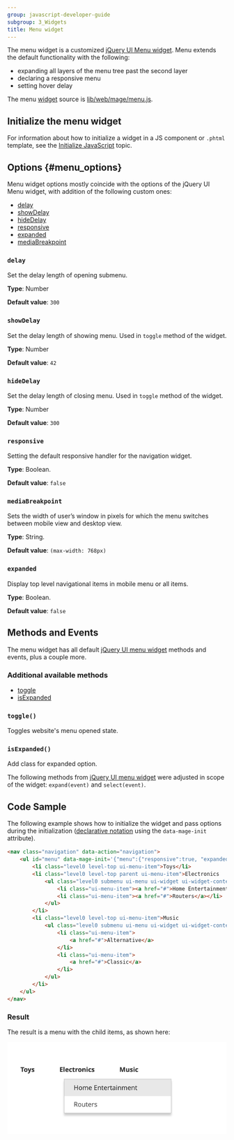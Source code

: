```yaml
---
group: javascript-developer-guide
subgroup: 3_Widgets
title: Menu widget
---
```


The menu widget is a customized [jQuery UI Menu widget](http://api.jqueryui.com/menu/). Menu extends the default functionality with the following:

-  expanding all layers of the menu tree past the second layer
-  declaring a responsive menu
-  setting hover delay

The menu [widget](https://glossary.magento.com/widget) source is [lib/web/mage/menu.js].

## Initialize the menu widget

For information about how to initialize a widget in a JS component or `.phtml` template, see the [Initialize JavaScript] topic.

## Options {#menu_options}

Menu widget options mostly coincide with the options of the jQuery UI Menu widget, with addition of the following custom ones:

-  [delay](#delay)
-  [showDelay](#showDelay)
-  [hideDelay](#hideDelay)
-  [responsive](#responsive)
-  [expanded](#expanded)
-  [mediaBreakpoint](#mediaBreakpoint)

### `delay`

Set the delay length of opening submenu.

**Type**: Number

**Default value**: `300`

### `showDelay`

Set the delay length of showing menu. Used in `toggle` method of the widget.

**Type**: Number

**Default value**: `42`

### `hideDelay`

Set the delay length of closing menu. Used in `toggle` method of the widget.

**Type**: Number

**Default value**: `300`

### `responsive`

Setting the default responsive handler for the navigation widget.

**Type**: Boolean.

**Default value**: `false`

### `mediaBreakpoint`

Sets the width of user’s window in pixels for which the menu switches between mobile view and desktop view.

**Type**: String.

**Default value**: `(max-width: 768px)`

### `expanded`

Display top level navigational items in mobile menu or all items.

**Type**: Boolean.

**Default value**: `false`

## Methods and Events

The menu widget has all default [jQuery UI menu widget] methods and events,
plus a couple more.

### Additional available methods

-  [toggle](#toggle)
-  [isExpanded](#isExpanded)

### `toggle()`

Toggles website's menu opened state.

### `isExpanded()`

Add class for expanded option.

<InlineAlert variant="info" slots="text" />

The following methods from [jQuery UI menu widget] were adjusted in scope of the widget: `expand(event)` and `select(event)`.

[lib/web/mage/menu.js]: https://github.com/magento/magento2/blob/2.4/lib/web/mage/menu.js
[Initialize JavaScript]: ../init.md
[jQuery UI menu widget]: http://api.jqueryui.com/menu/

## Code Sample

The following example shows how to initialize the widget and pass options during
the initialization ([declarative notation] using the `data-mage-init` attribute).

[declarative notation]: [](../init.md#declarative-notation-using-the-data-mage-init-attribute)

```html
<nav class="navigation" data-action="navigation">
    <ul id="menu" data-mage-init='{"menu":{"responsive":true, "expanded":true, "delay": 200, "position":{"my":"left top","at":"left+10 top+30"}}}'>
        <li class="level0 level-top ui-menu-item">Toys</li>
        <li class="level0 level-top parent ui-menu-item">Electronics
            <ul class="level0 submenu ui-menu ui-widget ui-widget-content ui-corner-all">
                <li class="ui-menu-item"><a href="#">Home Entertainment</a></li>
                <li class="ui-menu-item"><a href="#">Routers</a></li>
            </ul>
        </li>
        <li class="level0 level-top ui-menu-item">Music
            <ul class="level0 submenu ui-menu ui-widget ui-widget-content ui-corner-all">
                <li class="ui-menu-item">
                    <a href="#">Alternative</a>
                </li>
                <li class="ui-menu-item">
                    <a href="#">Classic</a>
                </li>
            </ul>
        </li>
    </ul>
</nav>
```

### Result

The result is a menu with the child items, as shown here:

![Menu Widget](../../_images/javascript/menu-widget-result.png)
